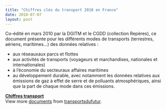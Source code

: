 ```yaml
---
title: "Chiffres clés du transport 2010 en France"
date: 2010-07-07
layout: post
---
```


<p class="MsoNormal"><span>Co-édité en mars 2010 par la DGITM et le CGDD (collection Repères), ce document présente pour les différents modes de transports (terrestres, aériens, maritimes...) des données relatives :</span><span></span></p> <ul> <li>aux réseauxaux parcs et flottes</li> <li>aux activités de transports (voyageurs et marchandises, nationales et internationales)</li> <li>à l’économie du secteuraux affaires maritimes</li> <li>au développement durable, avec notamment les données relatives aux émissions de gaz à effet de serre et de polluants atmosphériques, ainsi que la part de chaque mode dans ces émissions.</li> </ul>  <div id="__ss_4700799"><strong><a href="http://www.slideshare.net/transportsdufutur/chiffres-transport" title="Chiffres transport">Chiffres transport</a></strong>   <div>View more <a href="http://www.slideshare.net/">documents</a> from <a href="http://www.slideshare.net/transportsdufutur">transportsdufutur</a>.</div></div>